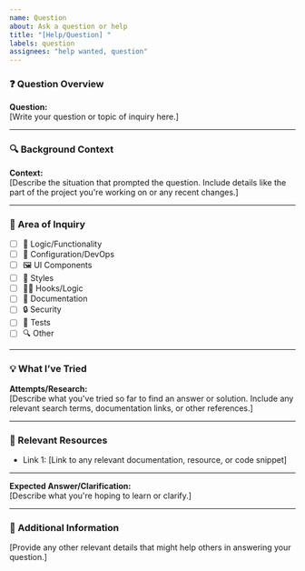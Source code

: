 ```yaml
---
name: Question
about: Ask a question or help
title: "[Help/Question] "
labels: question
assignees: "help wanted, question"
---
```


### ❓ Question Overview

<!-- Provide a summary of the question or clarification you're seeking. Be as specific as possible. Or remove other sections and just ask the question. -->

**Question:**  
[Write your question or topic of inquiry here.]

---

### 🔍 Background Context

<!-- Explain any relevant background that led to this question, such as use cases, code snippets, or recent actions. -->

**Context:**  
[Describe the situation that prompted the question. Include details like the part of the project you're working on or any recent changes.]

---

### 📂 Area of Inquiry

<!-- Specify which part of the project your question is related to. -->

- [ ] 📱 Logic/Functionality
- [ ] 🔧 Configuration/DevOps
- [ ] 🖼️ UI Components
- [ ] 🎨 Styles
- [ ] 🧑‍💻 Hooks/Logic
- [ ] 📝 Documentation
- [ ] 🔒 Security
- [ ] 🧪 Tests
- [ ] 🔍 Other <!-- please describe -->

---

### 💡 What I’ve Tried

<!-- List any research, tests, or attempts you've made to resolve your question. -->

**Attempts/Research:**  
[Describe what you've tried so far to find an answer or solution. Include any relevant search terms, documentation links, or other references.]

---

### 📘 Relevant Resources

<!-- Include any relevant links to documentation, StackOverflow posts, or other resources that could help clarify the question. -->

- Link 1: [Link to any relevant documentation, resource, or code snippet]

---

<!-- ### 🛠️ Expected Outcome -->

<!-- Describe what outcome or answer you're expecting from this question. -->

**Expected Answer/Clarification:**  
[Describe what you're hoping to learn or clarify.]

---

### 📝 Additional Information

<!-- Add any other information or context that might help in answering the question. -->

[Provide any other relevant details that might help others in answering your question.]
